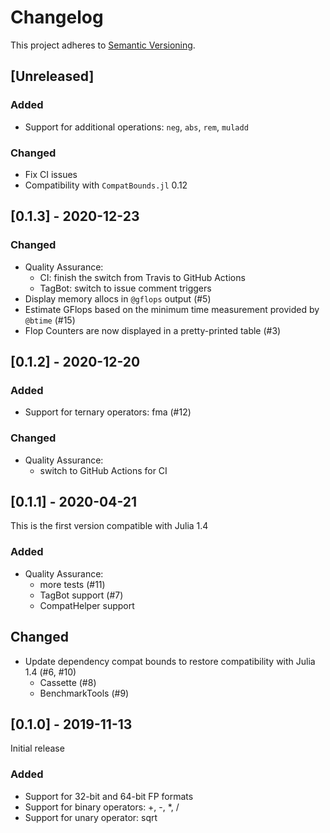 # Changelog

This project adheres to [Semantic Versioning](https://semver.org/spec/v2.0.0.html).



## [Unreleased]

### Added

- Support for additional operations: `neg`, `abs`, `rem`, `muladd`

### Changed

- Fix CI issues
- Compatibility with `CompatBounds.jl` 0.12



## [0.1.3] - 2020-12-23

### Changed

- Quality Assurance:
  - CI: finish the switch from Travis to GitHub Actions
  - TagBot: switch to issue comment triggers
- Display memory allocs in `@gflops` output (#5)
- Estimate GFlops based on the minimum time measurement provided by `@btime` (#15)
- Flop Counters are now displayed in a pretty-printed table (#3)



## [0.1.2] - 2020-12-20

### Added

- Support for ternary operators: fma (#12)

### Changed

- Quality Assurance:
  - switch to GitHub Actions for CI



## [0.1.1] - 2020-04-21

This is the first version compatible with Julia 1.4

### Added

- Quality Assurance:
  - more tests (#11)
  - TagBot support (#7)
  - CompatHelper support
  
## Changed

- Update dependency compat bounds to restore compatibility with Julia 1.4 (#6, #10)
  - Cassette (#8)
  - BenchmarkTools (#9)



## [0.1.0] - 2019-11-13

Initial release

### Added

- Support for 32-bit and 64-bit FP formats
- Support for binary operators: +, -, *, /
- Support for unary operator: sqrt
